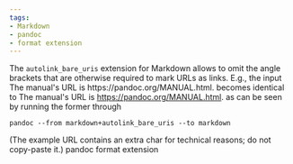 ```yaml
---
tags:
- Markdown
- pandoc
- format extension
---
```


The `autolink_bare_uris` extension for Markdown allows to omit the angle
brackets that are otherwise required to mark URLs as links. E.g., the
input The manual's URL is https:​//​pandoc.org/MANUAL.html. becomes
identical to The manual's URL is <https:​//​pandoc​.org/MANUAL.html>. as
can be seen by running the former through

    pandoc --from markdown+autolink_bare_uris --to markdown

(The example URL contains an extra char for technical reasons; do not
copy-paste it.) pandoc format extension
